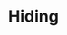 ---
title: Hiding
order: 11
links:
  - text: "Why do cats hide? What can I do? (Youtube)"
    url: "https://youtu.be/N745fDVgkc4"
  - text: "Cats hiding (Web)"
    url: "http://www.cats.org.uk/help-and-advice/cat-behaviour/cats-hiding"
---